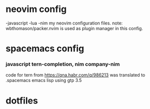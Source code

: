 # neovim config
-javascript -lua -nim
my neovim configuration files.
note: wbthomason/packer.nvim is used as plugin manager in this config.
# spacemacs config 
### javascript tern-completion, nim company-nim
code for tern from https://qna.habr.com/q/986213 was translated to .spacemacs emacs lisp using gtp 3.5
# dotfiles
